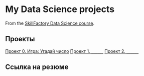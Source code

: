 # My Data Science projects

From the [SkillFactory Data Science course](https://skillfactory.ru/data-scientist).

## Проекты
[Проект 0. Игра: Угадай число](https://github.com/Dennissn/sf_data_science/project_0)
[Проект 1. ______]()
[Проект 2. ______]()

## Ссылка на резюме